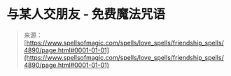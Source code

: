 <!--yml

category: 未分类

date: 2024-06-12 18:38:47

-->

# 与某人交朋友 - 免费魔法咒语

> 来源：[https://www.spellsofmagic.com/spells/love_spells/friendship_spells/4890/page.html#0001-01-01](https://www.spellsofmagic.com/spells/love_spells/friendship_spells/4890/page.html#0001-01-01)
